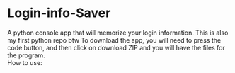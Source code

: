 # Login-info-Saver
A python console app that will memorize your login information.
This is also my first python repo btw
To download the app, you will need to press the code button, and then click on download ZIP and you will have the files for the program.
<br /> How to use:
